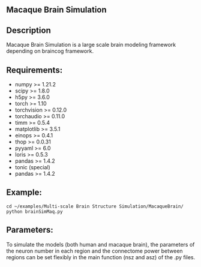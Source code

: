 ## Macaque Brain Simulation

## Description
Macaque Brain Simulation is a large scale brain modeling framework depending on braincog framework.

## Requirements:
* numpy >= 1.21.2
* scipy >= 1.8.0
* h5py >= 3.6.0
* torch >= 1.10
* torchvision >= 0.12.0
* torchaudio  >= 0.11.0
* timm >= 0.5.4
* matplotlib >= 3.5.1
* einops >= 0.4.1
* thop >= 0.0.31
* pyyaml >= 6.0
* loris >= 0.5.3
* pandas >= 1.4.2  
* tonic (special)
* pandas >= 1.4.2  

## Example:

```shell 
cd ~/examples/Multi-scale Brain Structure Simulation/MacaqueBrain/
python brainSimMaq.py
```

## Parameters:
To simulate the models (both human and macaque brain), the parameters of the neuron number in each region and the connectome power between regions can be set flexibly in the main function (nsz and asz) of the .py files.
